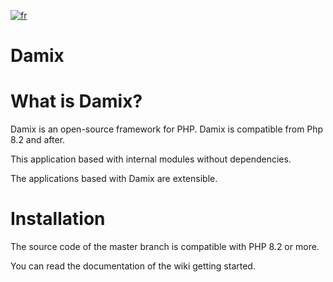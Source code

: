 [![fr](https://img.shields.io/badge/lang-fr-red.svg)](https://github.com/yamsuz/damix/blob/master/README-FR.md)

# Damix

What is Damix?
==============


Damix is an open-source framework for PHP. Damix is compatible from Php 8.2 and after.

This application based with internal modules without dependencies.

The applications based with Damix are extensible.


Installation
===========

The source code of the master branch is compatible with PHP 8.2 or more.

You can read the documentation of the wiki getting started.
